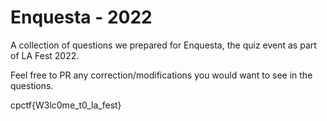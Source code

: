 # Enquesta - 2022
A collection of questions we prepared for Enquesta, the quiz event as part of LA Fest 2022. 

Feel free to PR any correction/modifications you would want to see in the questions.


cpctf{W3lc0me_t0_la_fest}
